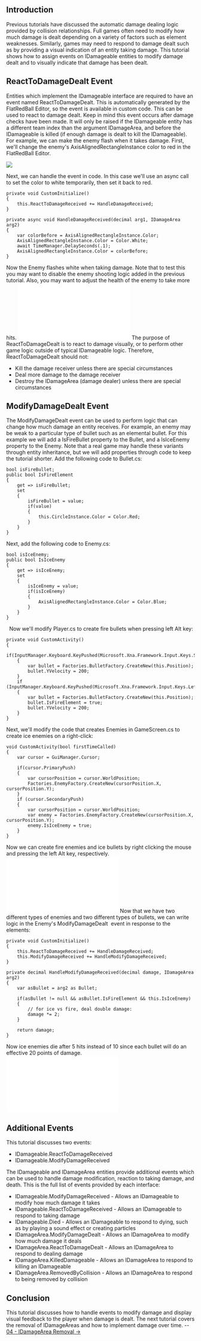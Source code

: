 ## Introduction

Previous tutorials have discussed the automatic damage dealing logic provided by collision relationships. Full games often need to modify how much damage is dealt depending on a variety of factors such as element weaknesses. Similarly, games may need to respond to damage dealt such as by providing a visual indication of an entity taking damage. This tutorial shows how to assign events on IDamageable entities to modify damage dealt and to visually indicate that damage has been dealt.

## ReactToDamageDealt Event

Entities which implement the IDamageable interface are required to have an event named ReactToDamageDealt. This is automatically generated by the FlatRedBall Editor, so the event is available in custom code. This can be used to react to damage dealt. Keep in mind this event occurs after damage checks have been made. It will only be raised if the IDamageable entity has a different team index than the argument IDamageArea, and before the IDamageable is killed (if enough damage is dealt to kill the IDamageable). For example, we can make the enemy flash when it takes damage. First, we'll change the enemy's AxisAlignedRectangleInstance color to red in the FlatRedBall Editor.

![](/media/2023-01-img_63bed29eca1f8.png)

Next, we can handle the event in code. In this case we'll use an async call to set the color to white temporarily, then set it back to red.

    private void CustomInitialize()
    {
        this.ReactToDamageReceived += HandleDamageReceived;
    }

    private async void HandleDamageReceived(decimal arg1, IDamageArea arg2)
    {
        var colorBefore = AxisAlignedRectangleInstance.Color;
        AxisAlignedRectangleInstance.Color = Color.White;
        await TimeManager.DelaySeconds(.1);
        AxisAlignedRectangleInstance.Color = colorBefore;
    }

Now the Enemy flashes white when taking damage. Note that to test this you may want to disable the enemy shooting logic added in the previous tutorial. Also, you may want to adjust the health of the enemy to take more hits. [![](/wp-content/uploads/2023/01/11_08-19-19.gif.md)](/wp-content/uploads/2023/01/11_08-19-19.gif.md) The purpose of ReactToDamageDealt is to react to damage visually, or to perform other game logic outside of typical IDamageable logic. Therefore, ReactToDamageDealt should not:

-   Kill the damage receiver unless there are special circumstances
-   Deal more damage to the damage receiver
-   Destroy the IDamageArea (damage dealer) unless there are special circumstances

## ModifyDamageDealt Event

The ModifyDamageDealt event can be used to perform logic that can change how much damage an entity receives. For example, an enemy may be weak to a particular type of bullet such as an elemental bullet. For this example we will add a IsFireBullet property to the Bullet, and a IsIceEnemy property to the Enemy. Note that a real game may handle these variants through entity inheritance, but we will add properties through code to keep the tutorial shorter. Add the following code to Bullet.cs:

    bool isFireBullet;
    public bool IsFireElement
    {
        get => isFireBullet;
        set
        {
            isFireBullet = value;
            if(value)
            {
                this.CircleInstance.Color = Color.Red;
            }
        }
    }

Next, add the following code to Enemy.cs:

    bool isIceEnemy;
    public bool IsIceEnemy
    {
        get => isIceEnemy;
        set
        {
            isIceEnemy = value;
            if(isIceEnemy) 
            {
                AxisAlignedRectangleInstance.Color = Color.Blue;
            }
        }
    }

  Now we'll modify Player.cs to create fire bullets when pressing left Alt key:

    private void CustomActivity()
    {
        if(InputManager.Keyboard.KeyPushed(Microsoft.Xna.Framework.Input.Keys.Space))
        {
            var bullet = Factories.BulletFactory.CreateNew(this.Position);
            bullet.YVelocity = 200;
        }
        if (InputManager.Keyboard.KeyPushed(Microsoft.Xna.Framework.Input.Keys.LeftAlt))
        {
            var bullet = Factories.BulletFactory.CreateNew(this.Position);
            bullet.IsFireElement = true;
            bullet.YVelocity = 200;
        }
    }

Next, we'll modify the code that creates Enemies in GameScreen.cs to create ice enemies on a right-click:

    void CustomActivity(bool firstTimeCalled)
    {
        var cursor = GuiManager.Cursor;

        if(cursor.PrimaryPush)
        {
            var cursorPosition = cursor.WorldPosition;
            Factories.EnemyFactory.CreateNew(cursorPosition.X, cursorPosition.Y);
        }
        if (cursor.SecondaryPush)
        {
            var cursorPosition = cursor.WorldPosition;
            var enemy = Factories.EnemyFactory.CreateNew(cursorPosition.X, cursorPosition.Y);
            enemy.IsIceEnemy = true;
        }
    }

Now we can create fire enemies and ice bullets by right clicking the mouse and pressing the left Alt key, respectively. [![](/wp-content/uploads/2023/01/11_08-40-53.gif.md)](/wp-content/uploads/2023/01/11_08-40-53.gif.md) Now that we have two different types of enemies and two different types of bullets, we can write logic in the Enemy's ModifyDamageDealt  event in response to the elements:  

    private void CustomInitialize()
    {
        this.ReactToDamageReceived += HandleDamageReceived;
        this.ModifyDamageReceived += HandleModifyDamageReceived;
    }

    private decimal HandleModifyDamageReceived(decimal damage, IDamageArea arg2)
    {
        var asBullet = arg2 as Bullet;

        if(asBullet != null && asBullet.IsFireElement && this.IsIceEnemy)
        {
            // for ice vs fire, deal double damage:
            damage *= 2;
        }

        return damage;
    }

Now ice enemies die after 5 hits instead of 10 since each bullet will do an effective 20 points of damage. [![](/wp-content/uploads/2023/01/11_08-54-38.gif.md)](/wp-content/uploads/2023/01/11_08-54-38.gif.md)

## Additional Events

This tutorial discusses two events:

-   IDamageable.ReactToDamageReceived
-   IDamageable.ModifyDamageReceived

The IDamageable and IDamageArea entities provide additional events which can be used to handle damage modification, reaction to taking damage, and death. This is the full list of events provided by each interface:

-   IDamageable.ModifyDamageReceived - Allows an IDamageable to modify how much damage it takes
-   IDamageable.ReactToDamageReceived - Allows an IDamageable to respond to taking damage
-   IDamageable.Died - Allows an IDamageable to respond to dying, such as by playing a sound effect or creating particles
-   IDamageArea.ModifyDamageDealt - Allows an IDamageArea to modify how much damage it deals
-   IDamageArea.ReactToDamageDealt - Allows an IDamageArea to respond to dealing damage
-   IDamageArea.KilledDamageable - Allows an IDamageArea to respond to killing an IDamageable
-   IDamageArea.RemovedByCollision - Allows an IDamageArea to respond to being removed by collision

## Conclusion

This tutorial discusses how to handle events to modify damage and display visual feedback to the player when damage is dealt. The next tutorial covers the removal of IDamageAreas and how to implement damage over time. -- [04 - IDamageArea Removal -\>](/documentation/tutorials/damage-dealing/04-idamagearea-removal/.md)
